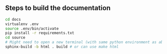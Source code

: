 ## Steps to build the documentation

```bash
cd docs
virtualenv .env
source .env/bin/activate
pip install -r requirements.txt
cd source
# Might need to open a new terminal (with same python environment as above) before you can execute the command below.
sphinx-build -b html . build # or can use make html
```